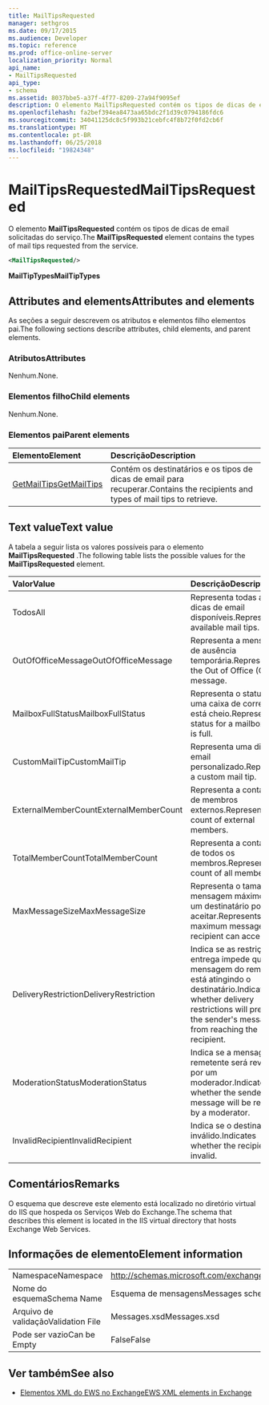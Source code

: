 ```yaml
---
title: MailTipsRequested
manager: sethgros
ms.date: 09/17/2015
ms.audience: Developer
ms.topic: reference
ms.prod: office-online-server
localization_priority: Normal
api_name:
- MailTipsRequested
api_type:
- schema
ms.assetid: 8037bbe5-a37f-4f77-8209-27a94f9095ef
description: O elemento MailTipsRequested contém os tipos de dicas de email solicitadas do serviço.
ms.openlocfilehash: fa2bef394ea8473aa65bdc2f1d39c0794186fdc6
ms.sourcegitcommit: 34041125dc8c5f993b21cebfc4f8b72f0fd2cb6f
ms.translationtype: MT
ms.contentlocale: pt-BR
ms.lasthandoff: 06/25/2018
ms.locfileid: "19824348"
---
```

# <a name="mailtipsrequested"></a><span data-ttu-id="b8d18-103">MailTipsRequested</span><span class="sxs-lookup"><span data-stu-id="b8d18-103">MailTipsRequested</span></span>

<span data-ttu-id="b8d18-104">O elemento **MailTipsRequested** contém os tipos de dicas de email solicitadas do serviço.</span><span class="sxs-lookup"><span data-stu-id="b8d18-104">The **MailTipsRequested** element contains the types of mail tips requested from the service.</span></span> 
  
```XML
<MailTipsRequested/>
```

 <span data-ttu-id="b8d18-105">**MailTipTypes**</span><span class="sxs-lookup"><span data-stu-id="b8d18-105">**MailTipTypes**</span></span>
## <a name="attributes-and-elements"></a><span data-ttu-id="b8d18-106">Attributes and elements</span><span class="sxs-lookup"><span data-stu-id="b8d18-106">Attributes and elements</span></span>

<span data-ttu-id="b8d18-107">As seções a seguir descrevem os atributos e elementos filho elementos pai.</span><span class="sxs-lookup"><span data-stu-id="b8d18-107">The following sections describe attributes, child elements, and parent elements.</span></span>
  
### <a name="attributes"></a><span data-ttu-id="b8d18-108">Atributos</span><span class="sxs-lookup"><span data-stu-id="b8d18-108">Attributes</span></span>

<span data-ttu-id="b8d18-109">Nenhum.</span><span class="sxs-lookup"><span data-stu-id="b8d18-109">None.</span></span>
  
### <a name="child-elements"></a><span data-ttu-id="b8d18-110">Elementos filho</span><span class="sxs-lookup"><span data-stu-id="b8d18-110">Child elements</span></span>

<span data-ttu-id="b8d18-111">Nenhum.</span><span class="sxs-lookup"><span data-stu-id="b8d18-111">None.</span></span>
  
### <a name="parent-elements"></a><span data-ttu-id="b8d18-112">Elementos pai</span><span class="sxs-lookup"><span data-stu-id="b8d18-112">Parent elements</span></span>

|<span data-ttu-id="b8d18-113">**Elemento**</span><span class="sxs-lookup"><span data-stu-id="b8d18-113">**Element**</span></span>|<span data-ttu-id="b8d18-114">**Descrição**</span><span class="sxs-lookup"><span data-stu-id="b8d18-114">**Description**</span></span>|
|:-----|:-----|
|[<span data-ttu-id="b8d18-115">GetMailTips</span><span class="sxs-lookup"><span data-stu-id="b8d18-115">GetMailTips</span></span>](getmailtips.md) <br/> |<span data-ttu-id="b8d18-116">Contém os destinatários e os tipos de dicas de email para recuperar.</span><span class="sxs-lookup"><span data-stu-id="b8d18-116">Contains the recipients and types of mail tips to retrieve.</span></span>  <br/> |
   
## <a name="text-value"></a><span data-ttu-id="b8d18-117">Text value</span><span class="sxs-lookup"><span data-stu-id="b8d18-117">Text value</span></span>

<span data-ttu-id="b8d18-118">A tabela a seguir lista os valores possíveis para o elemento **MailTipsRequested** .</span><span class="sxs-lookup"><span data-stu-id="b8d18-118">The following table lists the possible values for the **MailTipsRequested** element.</span></span> 
  
|<span data-ttu-id="b8d18-119">**Valor**</span><span class="sxs-lookup"><span data-stu-id="b8d18-119">**Value**</span></span>|<span data-ttu-id="b8d18-120">**Descrição**</span><span class="sxs-lookup"><span data-stu-id="b8d18-120">**Description**</span></span>|
|:-----|:-----|
|<span data-ttu-id="b8d18-121">Todos</span><span class="sxs-lookup"><span data-stu-id="b8d18-121">All</span></span>  <br/> |<span data-ttu-id="b8d18-122">Representa todas as dicas de email disponíveis.</span><span class="sxs-lookup"><span data-stu-id="b8d18-122">Represents all available mail tips.</span></span>  <br/> |
|<span data-ttu-id="b8d18-123">OutOfOfficeMessage</span><span class="sxs-lookup"><span data-stu-id="b8d18-123">OutOfOfficeMessage</span></span>  <br/> |<span data-ttu-id="b8d18-124">Representa a mensagem de ausência temporária.</span><span class="sxs-lookup"><span data-stu-id="b8d18-124">Represents the Out of Office (OOF) message.</span></span>  <br/> |
|<span data-ttu-id="b8d18-125">MailboxFullStatus</span><span class="sxs-lookup"><span data-stu-id="b8d18-125">MailboxFullStatus</span></span>  <br/> |<span data-ttu-id="b8d18-126">Representa o status de uma caixa de correio que está cheio.</span><span class="sxs-lookup"><span data-stu-id="b8d18-126">Represents the status for a mailbox that is full.</span></span>  <br/> |
|<span data-ttu-id="b8d18-127">CustomMailTip</span><span class="sxs-lookup"><span data-stu-id="b8d18-127">CustomMailTip</span></span>  <br/> |<span data-ttu-id="b8d18-128">Representa uma dica de email personalizado.</span><span class="sxs-lookup"><span data-stu-id="b8d18-128">Represents a custom mail tip.</span></span>  <br/> |
|<span data-ttu-id="b8d18-129">ExternalMemberCount</span><span class="sxs-lookup"><span data-stu-id="b8d18-129">ExternalMemberCount</span></span>  <br/> |<span data-ttu-id="b8d18-130">Representa a contagem de membros externos.</span><span class="sxs-lookup"><span data-stu-id="b8d18-130">Represents the count of external members.</span></span>  <br/> |
|<span data-ttu-id="b8d18-131">TotalMemberCount</span><span class="sxs-lookup"><span data-stu-id="b8d18-131">TotalMemberCount</span></span>  <br/> |<span data-ttu-id="b8d18-132">Representa a contagem de todos os membros.</span><span class="sxs-lookup"><span data-stu-id="b8d18-132">Represents the count of all members.</span></span>  <br/> |
|<span data-ttu-id="b8d18-133">MaxMessageSize</span><span class="sxs-lookup"><span data-stu-id="b8d18-133">MaxMessageSize</span></span>  <br/> |<span data-ttu-id="b8d18-134">Representa o tamanho de mensagem máximo que um destinatário pode aceitar.</span><span class="sxs-lookup"><span data-stu-id="b8d18-134">Represents the maximum message size a recipient can accept.</span></span>  <br/> |
|<span data-ttu-id="b8d18-135">DeliveryRestriction</span><span class="sxs-lookup"><span data-stu-id="b8d18-135">DeliveryRestriction</span></span>  <br/> |<span data-ttu-id="b8d18-136">Indica se as restrições de entrega impede que a mensagem do remetente está atingindo o destinatário.</span><span class="sxs-lookup"><span data-stu-id="b8d18-136">Indicates whether delivery restrictions will prevent the sender's message from reaching the recipient.</span></span>  <br/> |
|<span data-ttu-id="b8d18-137">ModerationStatus</span><span class="sxs-lookup"><span data-stu-id="b8d18-137">ModerationStatus</span></span>  <br/> |<span data-ttu-id="b8d18-138">Indica se a mensagem do remetente será revisada por um moderador.</span><span class="sxs-lookup"><span data-stu-id="b8d18-138">Indicates whether the sender's message will be reviewed by a moderator.</span></span>  <br/> |
|<span data-ttu-id="b8d18-139">InvalidRecipient</span><span class="sxs-lookup"><span data-stu-id="b8d18-139">InvalidRecipient</span></span>  <br/> |<span data-ttu-id="b8d18-140">Indica se o destinatário é inválido.</span><span class="sxs-lookup"><span data-stu-id="b8d18-140">Indicates whether the recipient is invalid.</span></span>  <br/> |
   
## <a name="remarks"></a><span data-ttu-id="b8d18-141">Comentários</span><span class="sxs-lookup"><span data-stu-id="b8d18-141">Remarks</span></span>

<span data-ttu-id="b8d18-142">O esquema que descreve este elemento está localizado no diretório virtual do IIS que hospeda os Serviços Web do Exchange.</span><span class="sxs-lookup"><span data-stu-id="b8d18-142">The schema that describes this element is located in the IIS virtual directory that hosts Exchange Web Services.</span></span>
  
## <a name="element-information"></a><span data-ttu-id="b8d18-143">Informações de elemento</span><span class="sxs-lookup"><span data-stu-id="b8d18-143">Element information</span></span>

|||
|:-----|:-----|
|<span data-ttu-id="b8d18-144">Namespace</span><span class="sxs-lookup"><span data-stu-id="b8d18-144">Namespace</span></span>  <br/> |http://schemas.microsoft.com/exchange/services/2006/messages  <br/> |
|<span data-ttu-id="b8d18-145">Nome do esquema</span><span class="sxs-lookup"><span data-stu-id="b8d18-145">Schema Name</span></span>  <br/> |<span data-ttu-id="b8d18-146">Esquema de mensagens</span><span class="sxs-lookup"><span data-stu-id="b8d18-146">Messages schema</span></span>  <br/> |
|<span data-ttu-id="b8d18-147">Arquivo de validação</span><span class="sxs-lookup"><span data-stu-id="b8d18-147">Validation File</span></span>  <br/> |<span data-ttu-id="b8d18-148">Messages.xsd</span><span class="sxs-lookup"><span data-stu-id="b8d18-148">Messages.xsd</span></span>  <br/> |
|<span data-ttu-id="b8d18-149">Pode ser vazio</span><span class="sxs-lookup"><span data-stu-id="b8d18-149">Can be Empty</span></span>  <br/> |<span data-ttu-id="b8d18-150">False</span><span class="sxs-lookup"><span data-stu-id="b8d18-150">False</span></span>  <br/> |
   
## <a name="see-also"></a><span data-ttu-id="b8d18-151">Ver também</span><span class="sxs-lookup"><span data-stu-id="b8d18-151">See also</span></span>



- [<span data-ttu-id="b8d18-152">Elementos XML do EWS no Exchange</span><span class="sxs-lookup"><span data-stu-id="b8d18-152">EWS XML elements in Exchange</span></span>](ews-xml-elements-in-exchange.md)

